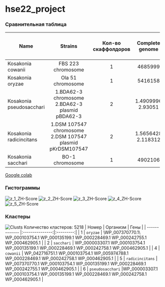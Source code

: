 # hse22_project
### Сравнительная таблица 
| Name     | Strains | Кол-во скаффолдоров | Сomplete genome | Кол-во аннотированных генов | Zh-score >500 (rows) | GC% | Ср. кол-во генов |
| ------------- |:---------------:|:---------:| :---------------:| :------------------:| :-------------:|:---:| :--------: |
| Kosakonia cowanii |FBS 223 chromosome|1|4685999|4687046|48721| 56,2 |4349|
| Kosakonia oryzae |Ola 51 chromosome|1|5416158|5416158|44116| 54 |5080|
| Kosakonia pseudosacchari |1.BDA62-3 chromosome 2.BDA62-3 plasmid pBDA62-3|2|1.4909996 2.93051|4909996|44208|53,9684|4742|
| Kosakonia radicincitans |1.DSM 107547 chromosome 2.DSM 107547 plasmid pKrDSM107547|2|1.5656428 2.118312|5656428|44815|53,9754|5386|
| Kosakonia sacchari |BO-1 chromosome|1|4902106|4902106|43669|53,7|4632|




[Google colab](https://colab.research.google.com/drive/1WssdMdHsrc0jkykb3QoBWBLTzIkAzxwt)
### Гистограммы
![z_1_ZH-Score](https://user-images.githubusercontent.com/93247992/173834199-a0ce2223-7931-4a12-899e-3aa1b98491e1.png)
![z_2_ZH-Score](https://user-images.githubusercontent.com/93247992/173834211-b91ef813-ad74-4dfd-b0d8-7b4a7f91545c.png)
![z_3_ZH-Score](https://user-images.githubusercontent.com/93247992/173834209-2459cd45-5aa6-4835-b8cb-531bc9273562.png)
![z_4_ZH-Score](https://user-images.githubusercontent.com/93247992/173834206-50983052-17e5-454d-9d0f-cdc96dea71fe.png)
![z_5_ZH-Score](https://user-images.githubusercontent.com/93247992/173834203-208a7362-c05d-4930-aea8-e191d7f17cd5.png)

### Кластеры
![Clusts](https://user-images.githubusercontent.com/93247992/173877176-0d03940a-e54d-4de0-b885-20eca6350357.png)
Количество кластеров: 5218
| Номер    | Организм | Гены | 
| ------------- |:---------------:|:---------:|
| 1 | `oryzae` | \WP_007370770.1\ WP_000103754.1 WP_000135199.1 WP_000228469.1 WP_000242755.1 WP_000462905.1 |
| 2 | `sacchari` | WP_000003307.1 WP_000103754.1 WP_000135199.1 WP_000228469.1 WP_000242758.1 WP_000462905.1 |
| 4 | `cowanii` | WP_042716751.1 WP_000103754.1 WP_005974788.1 WP_000228469.1 WP_000242758.1 WP_000462905.1 |
| 5 | `radicincitans` | WP_007370770.1 WP_000103754.1 WP_000135199.1 WP_000228469.1 WP_000242755.1 WP_000462905.1 |
| 6 | `pseudosacchari` |WP_000003307.1 WP_000103754.1 WP_000135199.1 WP_000228469.1 WP_000242758.1 WP_000462905.1 |
